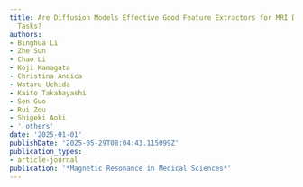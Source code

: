 ```yaml
---
title: Are Diffusion Models Effective Good Feature Extractors for MRI Discriminative
  Tasks?
authors:
- Binghua Li
- Zhe Sun
- Chao Li
- Koji Kamagata
- Christina Andica
- Wataru Uchida
- Kaito Takabayashi
- Sen Guo
- Rui Zou
- Shigeki Aoki
- ' others'
date: '2025-01-01'
publishDate: '2025-05-29T08:04:43.115099Z'
publication_types:
- article-journal
publication: '*Magnetic Resonance in Medical Sciences*'
---
```

